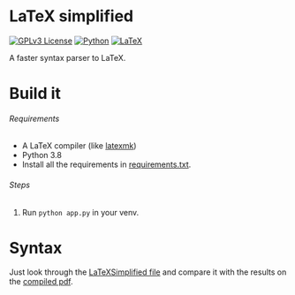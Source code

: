 # LaTeX simplified
[![GPLv3 License](https://img.shields.io/badge/%20License-GPL%20v3-yellow?style=flat-square&labelColor=black)](https://opensource.org/licenses/)
[![Python](https://img.shields.io/static/v1?label=&message=Python&color=blue&style=flat-square&logo=python&logoColor=white&logoWidth=16&labelColor=&link=)](https://www.python.org/)
[![LaTeX](https://img.shields.io/static/v1?label=&message=LaTeX&color=success&style=flat-square&logo=latex&logoColor=black&logoWidth=16&labelColor=&link=)](https://www.latex-project.org/)

A faster syntax parser to LaTeX.

# Build it

###### Requirements

* A LaTeX compiler (like [latexmk](https://mg.readthedocs.io/latexmk.html))
* Python 3.8
* Install all the requirements in [requirements.txt](requirements.txt).

###### Steps

1. Run `python app.py` in your venv.

# Syntax

Just look through the [LaTeXSimplified file](/document.texs) and compare it with the results on the [compiled pdf](/full.pdf).
